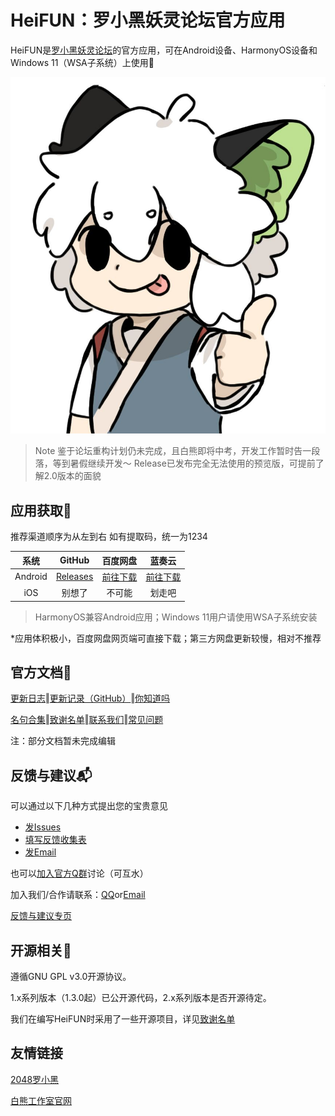 # HeiFUN：罗小黑妖灵论坛官方应用

HeiFUN是[罗小黑妖灵论坛](https://www.heibbs.net)的官方应用，可在Android设备、HarmonyOS设备和Windows 11（WSA子系统）上使用🥳

![高清大Logo](HeiFUN.jpg)

> Note
> 鉴于论坛重构计划仍未完成，且白熊即将中考，开发工作暂时告一段落，等到暑假继续开发～
> Release已发布完全无法使用的预览版，可提前了解2.0版本的面貌

## 应用获取🎉

推荐渠道顺序为从左到右  如有提取码，统一为1234

|系统|GitHub|百度网盘|蓝奏云|
|:---:|:---:|:---:|:---:|
|Android|[Releases](https://github.com/Hakuin123/HeiFUN/releases)|[前往下载](https://pan.baidu.com/s/1XDcHoSnAzZu8xqU7-MAeEw?pwd=1234)|[前往下载](https://www.lanzoul.com/b01zuyyvg)
|iOS|别想了|不可能|划走吧|

>HarmonyOS兼容Android应用；Windows 11用户请使用WSA子系统安装

*应用体积极小，百度网盘网页端可直接下载；第三方网盘更新较慢，相对不推荐

## 官方文档📖

[更新日志](https://docs.qq.com/doc/DQ3FBUnh1SkhXWmdT)‖[更新记录（GitHub）](https://github.com/Hakuin123/HeiFUN/releases)‖[你知道吗](docs/HeiFUN你知道吗.md)

[名句合集](docs/名句合集.xlsx)‖[致谢名单](docs/HeiFUN致谢名单.md)‖[联系我们](mailto:HK256@qq.com)‖[常见问题](/docs/HeiFUN常见问题.md)

注：部分文档暂未完成编辑

## 反馈与建议📬

可以通过以下几种方式提出您的宝贵意见
- [发Issues](https://github.com/Hakuin123/HeiFUN/issues/new)
- [填写反馈收集表](https://docs.qq.com/form/page/DQ2NXSldJcWNkVFF5)
- [发Email](mailto:HK256@qq.com)

也可以[加入官方Q群](https://jq.qq.com/?_wv=1027&k=ayoFBVSC)讨论（可互水）

加入我们/合作请联系：[QQ](https://qm.qq.com/cgi-bin/qm/qr?k=iE7z_j06ND76LrxjLnNYuat2bJRfjk0p&noverify=0)or[Email](mailto:HK256@qq.com)

[反馈与建议专页](/docs/HeiFUN反馈与建议.md)

## 开源相关🔗

遵循GNU GPL v3.0开源协议。

1.x系列版本（1.3.0起）已公开源代码，2.x系列版本是否开源待定。

我们在编写HeiFUN时采用了一些开源项目，详见[致谢名单](docs/致谢名单.md)

## 友情链接
[2048罗小黑](https://2048LXH.HK256.top)

[白熊工作室官网](https://www.HK256.top)
